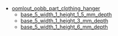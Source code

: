 * [oomlout_oobb_part_clothing_hanger](oomlout_oobb_part_clothing_hanger)
  * [base_5_width_1_height_1_5_mm_depth](oomlout_oobb_part_clothing_hanger/base_5_width_1_height_1_5_mm_depth)
  * [base_5_width_1_height_3_mm_depth](oomlout_oobb_part_clothing_hanger/base_5_width_1_height_3_mm_depth)
  * [base_5_width_1_height_6_mm_depth](oomlout_oobb_part_clothing_hanger/base_5_width_1_height_6_mm_depth)

